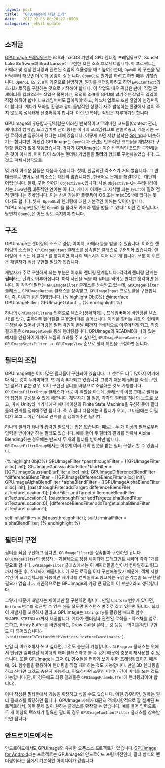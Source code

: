 ```yaml
---
layout: post
title:  "GPUImage에 대한 소개"
date:   2017-02-05 00:20:27 +0900
categories: jekyll update
---
```


## 소개글
[GPUImage 프레임워크](https://github.com/BradLarson/GPUImage)는 iOS와 macOS 기반의 GPU 렌더링 프레임워크로, Sunset Lake Software의 Brad Larson이 구현한 오픈 소스 프로젝트입니다. 이 프로젝트는 카메라 및 영상 렌더링과 관련된 작업의 효율성을 매우 높여주는데, ```OpenGL```의 구현을 밑바닥부터 해보면 더욱 더 공감이 잘 됩니다. ```OpenGL```로 뭔가를 하려고 하면 매우 귀찮습니다. ```OpenGL ES 2.0```을 기준으로 설명하면, 뭔가를 렌더링하려고 하면 ```EAGLContext```의 초기화 로직을 구현하는 것으로 시작해야 합니다. 이 작업도 매우 귀찮은 판에, 직접 짠 셰이더를 컴파일하는 작업은 물론이고, 정점의 좌표를 GPU에 넘겨주는 작업도 일일이 직접 해줘야 합니다. 프레임버퍼도 잡아줘야 하고, 텍스처 업로드 또한 일일이 신경써줘야 합니다. 게다가 모바일 환경과 같이 돌발적인 상황이 자주 발생하는 환경에서 앱이 죽지 않도록 섬세하게 신경써줘야 합니다. 이런 반복적인 작업은 지루하기만 합니다.

GPUImage의 유용함과 강력함은 이러한 반복적이고 무의미한 코드들(Context 관리, 셰이더의 컴파일, 프레임버퍼 관리 등)을 하나의 프레임워크로 만들어놓고, 개발자는 구현 로직에만 집중하게 했다는 데에 있습니다. 어떻게 보면 지향 철학은 [Spring](https://projects.spring.io/spring-framework/)과 비슷하기도 합니다만, 어쨌건 GPUImage는 ```OpenGL```과 관련된 반복적인 코드들을 개발자가 구현할 필요가 없게 해놓았습니다. 게다가 GPUImage는 이런 반복적인 코드만 구현해놓은 것이 아니라, 이미 많이 쓰이는 렌더링 기법들을 **필터**의 형태로 구현해놓았습니다. 그것도 객체지향적으로.

몇 가지 아쉬운 점들은 다음과 같습니다. 첫째, 한글화된 리소스가 거의 없습니다. 그 반대급부로 영어로 된 리소스는 대단히 많습니다만, 한국어로 문제를 해결하기는 대단히 어렵습니다. 둘째, 구현 언어가 ```Objective-C```입니다. 사실 ```Objective-C```는 우리나라에서는 ```Java```만큼 대중적인 언어는 아니고, 게다가 이제는 그 자식뻘 되는 ```Swift```에 밀려 점점 밀려나는 추세입니다. 이는 사용 가능한 플랫폼이 iOS 또는 macOS밖에 없다는 뜻이기도 합니다. 셋째, ```OpenGL```과 렌더링에 대한 기본적인 이해는 있어야 합니다. "GPUImage만 있으면 ```OpenGL```을 몰라도 카메라 앱을 만들 수 있다!" 이런 건 아닙니다. 당연히 ```OpenGL```은 어느 정도 숙지해야 합니다.

## 구조
GPUImage는 렌더링의 소스로 영상, 이미지, 카메라 등을 받을 수 있습니다. 이러한 렌더링의 소스들은 ```GPUImageOutput``` 클래스를 상속받은 클래스로 구현되어 있습니다. 렌더링의 소스는 이 클래스를 통과하면 하나의 텍스처가 되어 나가게 됩니다. 보통 이 부분은 개발자가 직접 구현할 필요가 없습니다.

개발자가 주로 구현하게 되는 부분은 이후의 렌더링 단계입니다. 각각의 렌더링 단계는 **필터**라는 단위로 이루어집니다. 마치 사진을 찍을 때 필터를 먹이듯 한다고 생각하면 됩니다. 이 각각의 필터는 ```GPUImageFilter``` 클래스를 상속받고 있는데, ```GPUImageFilter``` 클래스는 ```GPUImageOutput``` 클래스를 상속받고, ```GPUImageInput``` 프로토콜을 구현합니다. 즉, 다음과 같은 형태입니다.
{% highlight ObjC%}
@interface GPUImageFilter : GPUImageOutput <GPUImageInput>
...
{% endhighlight %}

하나의 ```GPUImageFilter는``` 입력으로 텍스처(정확하게는, 프레임버퍼에 바인딩된 텍스처)를 받고, 출력으로 렌더링된 프레임버퍼를 뱉어냅니다. 이러한 필터는 체인의 형태로 구성될 수 있어서 렌더링은 필터 체인이 끝날 때까지 연쇄적으로 이루어지게 되고, 최종 결과물은 ```GPUImageView를``` 통해 렌더링됩니다. GPUImage의 README에 나와 있는 예시를 인용하여 세피아 느낌의 효과를 주고 싶다면,
```GPUImageVideoCamera -> GPUImageSepiaFilter -> GPUImageView``` 순으로 필터 체인을 구성하면 됩니다.

## 필터의 조립
GPUImage에는 이미 많은 필터들이 구현되어 있습니다. 그 갯수도 너무 많아서 여기에 다 적는 것이 무의미하고, 또 계속 추가되고 있습니다. 그렇기 때문에 필터를 직접 구현할 필요가 없는 경우, 이미 구현된 필터를 바탕으로 조립하는 것도 가능합니다. ```GPUImageFilterGroup``` 클래스가 바로 이 역할을 하는데, 클래스의 이름 그대로 필터들의 집합을 구성할 수 있게 해줍니다. 개발자가 할 일은, 각각의 필터를 하나의 노드로 보고, 마치 Unity의 메카닉에서 애니메이션의 Finite State Machine을 구성하듯이 필터들의 관계를 정의해주면 됩니다. 즉, A 필터 다음에는 B 필터가 오고, 그 다음에는 C 필터가 오고... 이런 식으로 관계를 잘 정의해주면 됩니다.

하나의 필터가 하나의 입력만 받으라는 법은 없습니다. 때로는 두 개 이상의 필터로부터 입력을 받아야만 하는 필터도 있습니다. 예를 들어 두 필터의 결과를 받아서 Alpha Blending하는 경우에는 반드시 두 개의 필터를 받아야만 합니다. ```GPUImageFilterGroup```에서는 이렇게 여러 개의 인풋을 받는 필터 구성도 할 수 있습니다.

{% highlight ObjC%}
GPUImageFilter *passthroughFilter = [[GPUImageFilter alloc] init];
GPUImageGaussianBlurFilter *blurFilter = [[GPUImageGaussianBlurFilter alloc] init];
GPUImageDifferenceBlendFilter *differenceBlendFilter = [[GPUImageDifferenceBlendFilter alloc] init];
GPUImageAlphaBlendFilter *alphaBlendFilter = [[GPUImageAlphaBlendFilter alloc] init];
[passthroughFilter addTarget: differenceBlendFiler atTextureLocation:0];
[blurFilter addTarget:differenceBlendFilter atTextureLocation:1];
[passthroughFilter addTarget:alphaBlendFilter atTextureLocation:0];
[differenceBlendFilter addTarget:alphaBlendFilter atTextureLocation:1];

self.initialFilters = @[passthroughFilter];
self.terminalFilter = alphaBlendFilter;
{% endhighlight %}

## 필터의 구현
필터를 직접 구현하고 싶다면, ```GPUImageFilter```를 상속받아 구현하면 됩니다. ```GPUImageFilter```의 생성자는 기본적으로 정점 셰이더와 프래그먼트 셰이더 각각 1개를 필요로 합니다. ```GPUImageFilter``` 클래스에서는 이 셰이더들을 받아서 컴파일하고 링크까지 해준 후, 삭제까지 해줍니다. 이 모든 로직을 이미 구현해놓았기 때문에, 객체 지향적인 이 프레임워크를 사용하면 셰이더를 컴파일하고 링크하는 귀찮은 작업을 또 구현할 필요가 없습니다. 개인적으로는 GPUImage의 가장 큰 장점이 이 부분이라고 생각합니다.

그렇기 때문에 개발자는 셰이더만 잘 구현하면 됩니다. 만일 ```Uniform``` 변수가 있다면, ```Uniform``` 변수에 접근할 수 있는 핸들 정도면 인스턴스 변수로 갖고 있으면 됩니다. 심지어 개발자들 고생하지 말라고 GPUImage는 ```Stringify```를 활용한 매크로 함수 ```SHADER_STRING(x)```까지 제공합니다. 게다가 렌더링과 관련된 로직들 - 텍스처를 업로드하고, Array Buffer를 바인딩하고, Draw Call을 날리는 것 등등 - 의 기본적인 구현도 다 되어있습니다(```-(void)renderToTextureWithVertices:textureCoordinates:```).

만일 더 마개조해서 쓰고 싶다면, 그것도 충분히 가능합니다. ```GLProgram``` 클래스는 위에서 언급한 컴파일된 셰이더의 래퍼 클래스라고 볼 수 있기 때문에 충분히 재사용할 수 있습니다. 또한 GPUImage는 그저 GL 함수들을 편하게 쓰기 위한 프레임워크이기 때문에, GL 함수들을 활용하여 렌더링을 직접 제어하는 것도 가능합니다. 만일 3D 렌더링을 하고 싶다면 그것도 충분히 가능하고, 필요하다면 스텐실 버퍼나 깊이 버퍼를 쓰는 것도 가능합니다(단, 이 경우에도 최종 결과물은 ```GPUImageFramebuffer```에 렌더링되어야 합니다).

이미 작성된 필터들에서 기능을 확장하고 싶을 수도 있습니다. 이런 경우라면, 원하는 필터 클래스를 확장하면 됩니다. GPUImage 자체가 대단히 객체지향적으로 잘 설계된 프로젝트라서, 아무 문제 없이 원하는 클래스를 확장할 수 있습니다. 예를 들어 입력으로 두 개 이상의 텍스처가 필요한 필터의 경우 ```GPUImageTwoInputFilter``` 클래스를 상속받으면 됩니다.

## 안드로이드에서는
안드로이드에서도 GPUImage와 유사한 오픈소스 프로젝트가 있습니다. [GPUImage for Android](https://github.com/CyberAgent/android-gpuimage)라는 프로젝트는 GPUImage의 안드로이드 포팅 버전인데, 필터 방식의 렌더링이라는 점에서 기본적인 아이디어가 같습니다.

